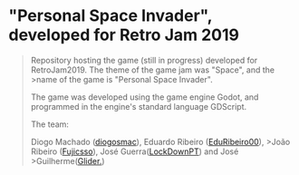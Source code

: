# "Personal Space Invader", developed for Retro Jam 2019

>Repository hosting the game (still in progress) developed for RetroJam2019. The theme of the game jam was "Space", and the >name of the game is "Personal Space Invader".
>
>The game was developed using the game engine Godot, and programmed in the engine's standard language GDScript.
>
>The team:
>
>Diogo Machado ([diogosmac](https://github.com/diogosmac)), Eduardo Ribeiro ([EduRibeiro00](https://github.com/EduRibeiro00)), >João Ribeiro ([Fujicsso](https://github.com/Fujicsso)), José Guerra([LockDownPT](https://github.com/LockDownPT)) and José >Guilherme([Glider.](https://open.spotify.com/artist/4Yh7tK6s8DWDJ0j8tD8QMw))
